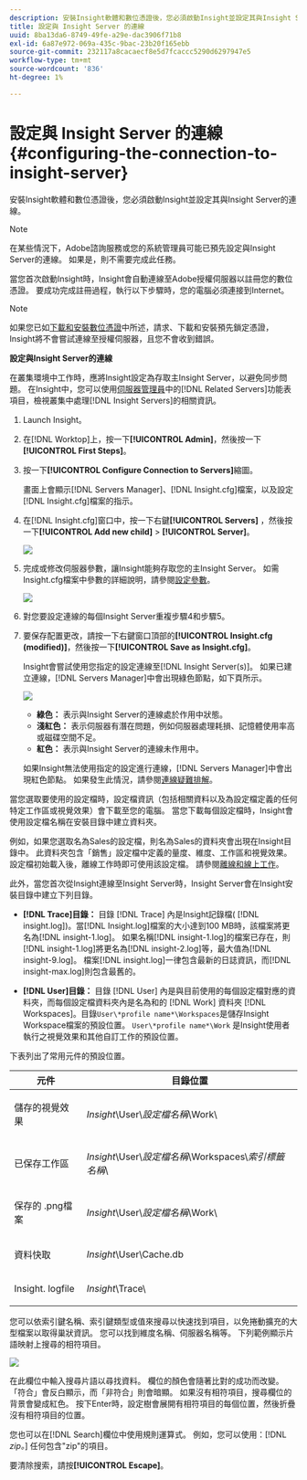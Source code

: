 ```yaml
---
description: 安裝Insight軟體和數位憑證後，您必須啟動Insight並設定其與Insight Server的連線。
title: 設定與 Insight Server 的連線
uuid: 8ba13da6-8749-49fe-a29e-dac3906f71b8
exl-id: 6a87e972-069a-435c-9bac-23b20f165ebb
source-git-commit: 232117a8cacaecf8e5d7fcaccc5290d6297947e5
workflow-type: tm+mt
source-wordcount: '836'
ht-degree: 1%

---
```


# 設定與 Insight Server 的連線{#configuring-the-connection-to-insight-server}

安裝Insight軟體和數位憑證後，您必須啟動Insight並設定其與Insight Server的連線。

>[!NOTE]
>
>在某些情況下，Adobe諮詢服務或您的系統管理員可能已預先設定與Insight Server的連線。 如果是，則不需要完成此任務。

當您首次啟動Insight時，Insight會自動連線至Adobe授權伺服器以註冊您的數位憑證。 要成功完成註冊過程，執行以下步驟時，您的電腦必須連接到Internet。

>[!NOTE]
>
>如果您已如[下載和安裝數位憑證](../../../home/c-install-insight/install-setup/c-dgtl-crtf.md#topic-fed3b44e472c4e4ca6dd5852af14cdb9)中所述，請求、下載和安裝預先鎖定憑證，Insight將不會嘗試連線至授權伺服器，且您不會收到錯誤。

**設定與Insight Server的連線**

在叢集環境中工作時，應將Insight設定為存取主Insight Server，以避免同步問題。 在Insight中，您可以使用[伺服器管理員](https://experienceleague.adobe.com/docs/data-workbench/using/client/admin-ui/c-svrs-mgr.html)中的[!DNL Related Servers]功能表項目，檢視叢集中處理[!DNL Insight Servers]的相關資訊。

1. Launch Insight。
1. 在[!DNL Worktop]上，按一下&#x200B;**[!UICONTROL Admin]**，然後按一下&#x200B;**[!UICONTROL First Steps]**。

1. 按一下&#x200B;**[!UICONTROL Configure Connection to Servers]**&#x200B;縮圖。

   畫面上會顯示[!DNL Servers Manager]、[!DNL Insight.cfg]檔案，以及設定[!DNL Insight.cfg]檔案的指示。

1. 在[!DNL Insight.cfg]窗口中，按一下右鍵&#x200B;**[!UICONTROL Servers]** ，然後按一下&#x200B;**[!UICONTROL Add new child]** > **[!UICONTROL Server]**。

   ![](assets/cfg_Workstation_AddChild.png)

1. 完成或修改伺服器參數，讓Insight能夠存取您的主Insight Server。 如需Insight.cfg檔案中參數的詳細說明，請參閱[設定參數](https://experienceleague.adobe.com/docs/data-workbench/using/client/c-insght-config-param.html)。

   ![](assets/cfg_Workstation_AddServer.png)

1. 對您要設定連線的每個Insight Server重複步驟4和步驟5。
1. 要保存配置更改，請按一下右鍵窗口頂部的&#x200B;**[!UICONTROL Insight.cfg (modified)]**，然後按一下&#x200B;**[!UICONTROL Save as Insight.cfg]**。

   Insight會嘗試使用您指定的設定連線至[!DNL Insight Server(s)]。 如果已建立連線，[!DNL Servers Manager]中會出現綠色節點，如下頁所示。

   ![](assets/vis_SysStat_RedGreenDots.png)

   * **綠色：** 表示與Insight Server的連線處於作用中狀態。
   * **淺紅色：** 表示伺服器有潛在問題，例如伺服器處理耗損、記憶體使用率高或磁碟空間不足。
   * **紅色：** 表示與Insight Server的連線未作用中。

   如果Insight無法使用指定的設定進行連線，[!DNL Servers Manager]中會出現紅色節點。 如果發生此情況，請參閱[連線疑難排解](../../../home/c-install-insight/install-setup/t-conn-trbsh.md#task-034e588c5ce04c4a8f6d0097364d3b2b)。

<!--
c_dir_crt_setup.xml
-->

當您選取要使用的設定檔時，設定檔資訊（包括相關資料以及為設定檔定義的任何特定工作區或視覺效果）會下載至您的電腦。 當您下載每個設定檔時，Insight會使用設定檔名稱在安裝目錄中建立資料夾。

例如，如果您選取名為Sales的設定檔，則名為Sales的資料夾會出現在Insight目錄中。 此資料夾包含「銷售」設定檔中定義的量度、維度、工作區和視覺效果。 設定檔初始載入後，離線工作時即可使用該設定檔。 請參閱[離線和線上工作](https://experienceleague.adobe.com/docs/data-workbench/using/client/c-off-on.html)。

此外，當您首次從Insight連線至Insight Server時，Insight Server會在Insight安裝目錄中建立下列目錄。

* **[!DNL Trace]目錄：** 目錄 [!DNL Trace] 內是Insight記錄檔( [!DNL insight.log])。當[!DNL Insight.log]檔案的大小達到100 MB時，該檔案將更名為[!DNL insight-1.log]。 如果名稱[!DNL insight-1.log]的檔案已存在，則[!DNL insight-1.log]將更名為[!DNL insight-2.log]等，最大值為[!DNL insight-9.log]。 檔案[!DNL insight.log]一律包含最新的日誌資訊，而[!DNL insight-max.log]則包含最舊的。

* **[!DNL User]目錄：** 目錄 [!DNL User] 內是與目前使用的每個設定檔對應的資料夾，而每個設定檔資料夾內是名為和的 [!DNL Work] 資料夾 [!DNL Workspaces]。目錄`User\*profile name*\Workspaces`是儲存Insight Workspace檔案的預設位置。 `User\*profile name*\Work` 是Insight使用者執行之視覺效果和其他自訂工作的預設位置。

下表列出了常用元件的預設位置。

<table id="table_0254A8C25AF5400F89F87A242746D07E"> 
 <thead> 
  <tr> 
   <th colname="col1" class="entry"> 元件 </th> 
   <th colname="col2" class="entry"> 目錄位置 </th> 
  </tr>
 </thead>
 <tbody> 
  <tr> 
   <td colname="col1"> <p>儲存的視覺效果 </p> </td> 
   <td colname="col2"> <p><i>Insight</i>\User\<i>設定檔名稱</i>\Work\ </p> </td> 
  </tr> 
  <tr> 
   <td colname="col1"> <p>已保存<span class="wintitle">工作區</span> </p> </td> 
   <td colname="col2"> <p><i>Insight</i>\User\<i>設定檔名稱</i>\Workspaces\<i>索引標籤名稱</i>\ </p> </td> 
  </tr> 
  <tr> 
   <td colname="col1"> <p>保存的<span class="filepath"> .png</span>檔案 </p> </td> 
   <td colname="col2"> <p><i>Insight</i>\User\<i>設定檔名稱</i>\Work\ </p> </td> 
  </tr> 
  <tr> 
   <td colname="col1"> <p>資料快取 </p> </td> 
   <td colname="col2"> <p><i>Insight</i>\User\Cache.db </p> </td> 
  </tr> 
  <tr> 
   <td colname="col1"> <p><span class="filepath"> Insight.</span> logfile </p> </td> 
   <td colname="col2"> <p><i>Insight</i>\Trace\ </p> </td> 
  </tr> 
 </tbody> 
</table>

<!--
c_config_file_ent.xml
-->

您可以依索引鍵名稱、索引鍵類型或值來搜尋以快速找到項目，以免捲動擴充的大型檔案以取得巢狀資訊。 您可以找到維度名稱、伺服器名稱等。 下列範例顯示片語映射上搜尋的相符項目。

![](assets/cfg_search.PNG)

在此欄位中輸入搜尋片語以尋找資料。 欄位的顏色會隨著比對的成功而改變。 「符合」會反白顯示，而「非符合」則會暗顯。 如果沒有相符項目，搜尋欄位的背景會變成紅色。 按下Enter時，設定樹會展開有相符項目的每個位置，然後折疊沒有相符項目的位置。

您也可以在[!DNL Search]欄位中使用規則運算式。 例如，您可以使用：[!DNL *zip。*] 任何包含&quot;zip&quot;的項目。

要清除搜索，請按&#x200B;**[!UICONTROL Escape]**。
